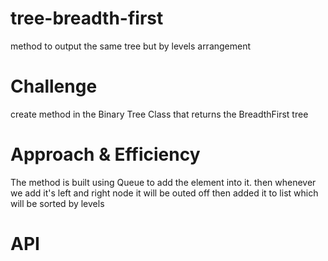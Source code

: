 # tree-breadth-first
method to output the same tree but by levels arrangement 

# Challenge
create method in the Binary Tree Class that returns the BreadthFirst tree

# Approach & Efficiency
The method is built using Queue to add the element into it.
then whenever we add it's left and right node it will be outed off
then added it to list which will be  sorted by levels

# API